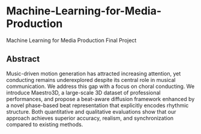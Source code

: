 # Machine-Learning-for-Media-Production
Machine Learning for Media Production Final Project


## Abstract
 Music-driven motion generation has attracted increasing attention, yet conducting remains underexplored despite its central role in musical communication. We address this gap with a focus on choral conducting. We introduce Maestro3D, a large-scale 3D dataset of professional performances, and propose a beat-aware diffusion framework enhanced by a novel phase-based beat representation that explicitly encodes rhythmic structure. Both quantitative and qualitative evaluations show that our approach achieves superior accuracy, realism, and synchronization compared to existing methods.
